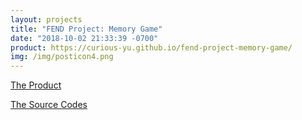 ```yaml
---
layout: projects
title: "FEND Project: Memory Game"
date: "2018-10-02 21:33:39 -0700"
product: https://curious-yu.github.io/fend-project-memory-game/
img: /img/posticon4.png
---
```


[The Product](https://curious-yu.github.io/fend-project-memory-game/)

[The Source Codes](https://github.com/Curious-Yu/fend-project-memory-game)
